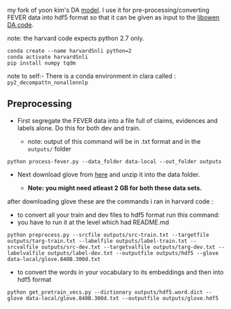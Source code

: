 my fork of yoon kim's DA [model](https://github.com/harvardnlp/decomp-attn). I use it for pre-processing/converting
 FEVER data into hdf5 format so that it can be given as input to the [libowen DA code](https://github.com/mithunpaul08/SNLI-decomposable-attention).


note: the harvard code expects python 2.7 only.

```
conda create --name harvardSnli python=2
conda activate harvardSnli
pip install numpy tqdm
```
note to self:- There is a conda environment in clara called : `py2_decompattn_nonallennlp`



## Preprocessing
- First segregate the FEVER data into a file full of claims, evidences and labels alone. Do this for both dev and train.

    - note: output of this command will be in .txt format and in the `outputs/` folder
```
python process-fever.py --data_folder data-local --out_folder outputs
```

- Next download glove from [here](http://nlp.stanford.edu/projects/glove/) and unzip it into the data folder.

    - **Note: you might need atleast 2 GB for both these data sets.**

    

after downloading  glove these are the  commands i ran in harvard code :

- to convert all your train and dev files to hdf5 format run this command:
- you have to run it at the level which had README.md
```
python preprocess.py --srcfile outputs/src-train.txt --targetfile outputs/targ-train.txt --labelfile outputs/label-train.txt --srcvalfile outputs/src-dev.txt --targetvalfile outputs/targ-dev.txt --labelvalfile outputs/label-dev.txt --outputfile outputs/hdf5 --glove data-local/glove.840B.300d.txt
```
- to convert the words in your vocabulary to its embeddings and then into hdf5 format
```
python get_pretrain_vecs.py --dictionary outputs/hdf5.word.dict --glove data-local/glove.840B.300d.txt --outputfile outputs/glove.hdf5
```

